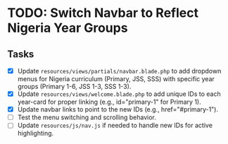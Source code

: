 # TODO: Switch Navbar to Reflect Nigeria Year Groups

## Tasks
- [x] Update `resources/views/partials/navbar.blade.php` to add dropdown menus for Nigeria curriculum (Primary, JSS, SSS) with specific year groups (Primary 1-6, JSS 1-3, SSS 1-3).
- [x] Update `resources/views/welcome.blade.php` to add unique IDs to each year-card for proper linking (e.g., id="primary-1" for Primary 1).
- [x] Update navbar links to point to the new IDs (e.g., href="#primary-1").
- [ ] Test the menu switching and scrolling behavior.
- [ ] Update `resources/js/nav.js` if needed to handle new IDs for active highlighting.
